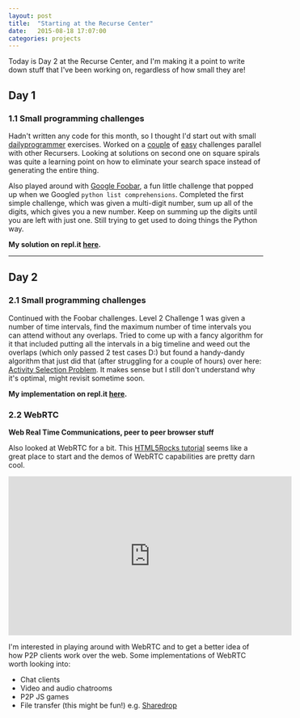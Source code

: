 ```yaml
---
layout: post
title:  "Starting at the Recurse Center"
date:   2015-08-18 17:07:00
categories: projects
---
```


Today is Day 2 at the Recurse Center, and I'm making it a point to write down stuff that I've been working on, regardless of how small they are! 

## Day 1 

### 1.1 Small programming challenges
Hadn't written any code for this month, so I thought I'd start out with small [dailyprogrammer](https://www.reddit.com/r/dailyprogrammer/) exercises. Worked on a [couple](https://www.reddit.com/r/dailyprogrammer/comments/3h9pde/20150817_challenge_228_easy_letters_in/) of [easy](https://www.reddit.com/r/dailyprogrammer/comments/3ggli3/20150810_challenge_227_easy_square_spirals/) challenges parallel with other Recursers. Looking at solutions on second one on square spirals was quite a learning point on how to eliminate your search space instead of generating the entire thing.

Also played around with [Google Foobar](http://jacquerie.github.io/google-foobar-post-mortem/), a fun little challenge that popped up when we Googled `python list comprehensions`. Completed the first simple challenge, which was given a multi-digit number, sum up all of the digits, which gives you a new number. Keep on summing up the digits until you are left with just one. Still trying to get used to doing things the Python way.

**My solution on repl.it [here](http://repl.it/BCVA/0).**

---

## Day 2

### 2.1 Small programming challenges

Continued with the Foobar challenges. Level 2 Challenge 1 was given a number of time intervals, find the maximum number of time intervals you can attend without any overlaps. Tried to come up with a fancy algorithm for it that included putting all the intervals in a big timeline and weed out the overlaps (which only passed 2 test cases D:) but found a handy-dandy algorithm that just did that (after struggling for a couple of hours) over here: [Activity Selection Problem](www.wikiwand.com/en/Activity_selection_problem). It makes sense but I still don't understand why it's optimal, might revisit sometime soon.

**My implementation on repl.it [here](http://repl.it/BCYb/1).**

### 2.2 WebRTC 
**Web Real Time Communications, peer to peer browser stuff**

Also looked at WebRTC for a bit. This [HTML5Rocks tutorial](http://www.html5rocks.com/en/tutorials/webrtc/basics/) seems like a great place to start and the demos of WebRTC capabilities are pretty darn cool.

<iframe width="560" height="315" src="https://www.youtube.com/embed/p2HzZkd2A40" frameborder="0" allowfullscreen></iframe>

I'm interested in playing around with WebRTC and to get a better idea of how P2P clients work over the web. Some implementations of WebRTC worth looking into:

* Chat clients
* Video and audio chatrooms
* P2P JS games
* File transfer (this might be fun!) e.g. [Sharedrop](https://www.sharedrop.io/)